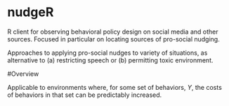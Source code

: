 # nudgeR

R client for observing behavioral policy design on social media and other sources. Focused in particular on locating sources of pro-social nudging. 

Approaches to applying pro-social nudges to variety of situations, as alternative to (a) restricting speech or (b) permitting toxic environment. 

#Overview 

Applicable to environments where, for some set of behaviors, *Y*, the costs of behaviors in that set can be predictably increased. 
